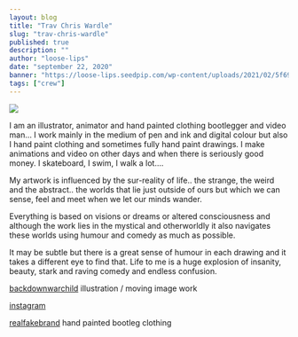 ```yaml
---
layout: blog
title: "Trav Chris Wardle"
slug: "trav-chris-wardle"
published: true
description: ""
author: "loose-lips"
date: "september 22, 2020"
banner: "https://loose-lips.seedpip.com/wp-content/uploads/2021/02/5f69f87ccdcb7.jpg"
tags: ["crew"]
---
```


<img src="https://loose-lips.seedpip.com/wp-content/uploads/2021/02/5f69f87ccdcb7.jpg">

I am an illustrator, animator and hand painted clothing bootlegger and video man… I work mainly in the medium of pen and ink and digital colour but also I hand paint clothing and sometimes fully hand paint drawings. I make animations and video on other days and when there is seriously good money. I skateboard, I swim, I walk a lot….

My artwork is influenced by the sur-reality of life.. the strange, the weird and the abstract.. the worlds that lie just outside of ours but which we can sense, feel and meet when we let our minds wander.

Everything is based on visions or dreams or altered consciousness and although the work lies in the mystical and otherworldly it also navigates these worlds using humour and comedy as much as possible.

It may be subtle but there is a great sense of humour in each drawing and it takes a different eye to find that. Life to me is a huge explosion of insanity, beauty, stark and raving comedy and endless confusion.

[backdownwarchild](http://www.backdownwarchild.co.uk) illustration / moving image work

[instagram](http://instagram.com/raheal_fahake)

[realfakebrand](http://www.realfakebrand.com) hand painted bootleg clothing
